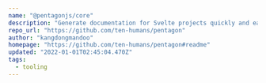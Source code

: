 ```yaml
---
name: "@pentagonjs/core"
description: "Generate documentation for Svelte projects quickly and easily."
repo_url: "https://github.com/ten-humans/pentagon"
author: "kangdongmandoo"
homepage: "https://github.com/ten-humans/pentagon#readme"
updated: "2022-01-01T02:45:04.470Z"
tags: 
  - tooling
---
```

